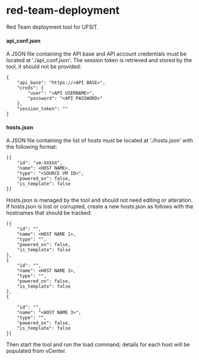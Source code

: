 # red-team-deployment
Red Team deployment tool for UFSIT.


#### api_conf.json
A JSON file containing the API base and API account credentials must be located at './api_conf.json'. The session token is retrieved and stored by the tool, it should not be provided:

    {
        "api_base": "https://<API BASE>",
        "creds": {
            "user": "<API USERNAME>",
            "password": "<API PASSWORD>"
        },
        "session_token": ""
    }

  
#### hosts.json
A JSON file containing the list of hosts must be located at './hosts.json' with the following format:
    
    [{
        "id": "vm-XXXXX",
        "name": <HOST NAME>,
        "type": "<SOURCE VM ID>",
        "powered_on": false,
        "is_template": false
    }]

Hosts.json is managed by the tool and should not need editing or alteration.
If hosts.json is lost or corrupted, create a new hosts.json as follows with the hostnames that should be tracked:

    [{
        "id": "",
        "name": <HOST NAME 1>,
        "type": "",
        "powered_on": false,
        "is_template": false
    },
    {
        "id": "",
        "name": <HOST NAME 2>,
        "type": "",
        "powered_on": false,
        "is_template": false
    },
    {

        "id": "", 
        "name": "<HOST NAME 3>",
        "type": "", 
        "powered_on": false, 
        "is_template": false
    }]
  
Then start the tool and run the load command; details for each host will be populated from vCenter. 
